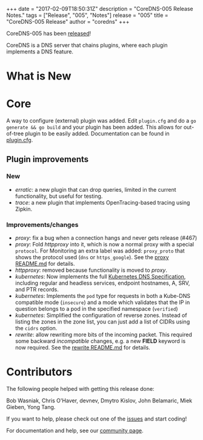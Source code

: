 +++
date = "2017-02-09T18:50:31Z"
description = "CoreDNS-005 Release Notes."
tags = ["Release", "005", "Notes"]
release = "005"
title = "CoreDNS-005 Release"
author = "coredns"
+++

CoreDNS-005 has been [released](https://github.com/coredns/coredns/releases/tag/v005)!

CoreDNS is a DNS server that chains plugins, where each plugin implements a DNS feature.

# What is New

# Core

A way to configure (external) plugin was added. Edit `plugin.cfg` and do a `go generate && go
build` and your plugin has been added. This allows for out-of-tree plugin to be easily
added. Documentation can be found in
[plugin.cfg](https://github.com/coredns/coredns/blob/master/plugin.cfg).

## Plugin improvements

### New

* *erratic*: a new plugin that can drop queries, limited in the current functionality, but useful for testing.
* *trace*: a new plugin that implements OpenTracing-based tracing using Zipkin.

### Improvements/changes

* *proxy*: fix a bug when a connection hangs and never gets release (#467)
* *proxy*: Fold *httpproxy* into it, which is now a normal proxy with a special `protocol`. For
  Monitoring an extra label was added: `proxy_proto` that shows the protocol used (`dns` or `https_google`).
  See the [proxy README.md](https://github.com/coredns/coredns/blob/master/plugin/proxy/README.md) for details.
* *httpproxy*: removed because functionality is moved to *proxy*.
* *kubernetes*: Now implements the full
  [Kubernetes DNS Specification](https://github.com/kubernetes/dns/blob/master/docs/specification.md),
  including regular and headless services, endpoint hostnames, A, SRV, and PTR records.
* *kubernetes*: Implements the `pod` type for requests in both a Kube-DNS compatible mode
  (`insecure`) and a mode which validates that the IP in question belongs to a pod in the specified
  namespace (`verified`)
* *kubernetes*: Simplified the configuration of reverse zones. Instead of listing the zones in the
  zone list, you can just add a list of CIDRs using the `cidrs` option.
* *rewrite*: allow rewriting more bits of the incoming packet. This required some backward
  *incompatible* changes, e.g. a new **FIELD** keyword is now required. See the
  [rewrite README.md](https://github.com/coredns/coredns/blob/master/plugin/rewrite/README.md) for details.


# Contributors

The following people helped with getting this release done:

Bob Wasniak,
Chris O'Haver,
devnev,
Dmytro Kislov,
John Belamaric,
Miek Gieben,
Yong Tang.

If you want to help, please check out one of the [issues](https://github.com/coredns/coredns/issues/)
and start coding!

For documentation and help, see our [community page](https://coredns.io/community/).

